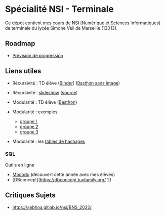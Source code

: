 # Spécialité NSI - Terminale

Ce dépot contient mes cours de NSI (Numérique et Sciences Informatiques) de terminale du lycée Simone Veil de Marseille (13013).

## Roadmap

* [Prévision de progression](./roadmap/progression.md)

## Liens utiles

* Récursivité : TD élève ([Binder](https://pa.dilla.fr/U)) ([Basthon sans image](http://pa.dilla.fr/Y))
* Récursivité : [slideshow](https://pa.dilla.fr/Z) ([source](https://padilla-nsi.github.io/tnsi/cours/langage/1-récursivité/1-1---Récursivité.slides.html))

* Modularité : TD élève ([Basthon](https://pa.dilla.fr/10))
* Modularité : exemples 
  * [groupe 1](https://pa.dilla.fr/11)
  * [groupe 2](https://pa.dilla.fr/12)
  * [groupe 3](https://pa.dilla.fr/13)
* Modularité : les [tables de hachages](https://pa.dilla.fr/14)

### SQL

Outils en ligne

* [Mocodo](http://mocodo.wingi.net/) (découvert cette année avec mes élèves)
* [DBconcept](https://dbconcept.tuxfamily.org/ 2)


## Critiques Sujets 

* https://sebhoa.gitlab.io/nsi/BNS_2022/

